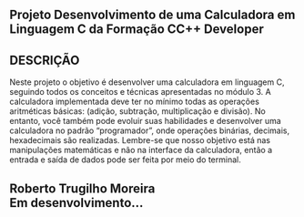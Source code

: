 ## Projeto Desenvolvimento de uma Calculadora em Linguagem C da Formação CC++ Developer


## DESCRIÇÃO
Neste projeto o objetivo é desenvolver uma calculadora em linguagem C, seguindo todos os conceitos e técnicas apresentadas no módulo 3. A calculadora implementada deve ter no mínimo todas as operações aritméticas básicas: (adição, subtração, multiplicação e divisão). No entanto, você também pode evoluir suas habilidades e desenvolver uma calculadora no padrão “programador”, onde operações binárias, decimais, hexadecimais são realizadas. Lembre-se que nosso objetivo está nas manipulações matemáticas e não na interface da calculadora, então a entrada e saída de dados pode ser feita por meio do terminal.


## Roberto Trugilho Moreira<br> Em desenvolvimento...

